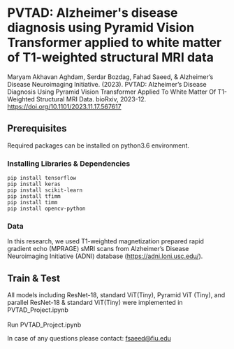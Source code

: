 # PVTAD: Alzheimer's disease diagnosis using Pyramid Vision Transformer applied to white matter of T1-weighted structural MRI data 
Maryam Akhavan Aghdam, Serdar Bozdag, Fahad Saeed, & Alzheimer’s Disease Neuroimaging Initiative. (2023). PVTAD: Alzheimer’s Disease Diagnosis Using Pyramid Vision Transformer Applied To White Matter Of T1-Weighted Structural MRI Data. bioRxiv, 2023-12. https://doi.org/10.1101/2023.11.17.567617

## Prerequisites
Required packages can be installed on python3.6 environment.
### Installing Libraries & Dependencies
```
pip install tensorflow
pip install keras
pip install scikit-learn
pip install tfimm
pip install timm
pip install opencv-python
```
### Data
In this research, we used T1-weighted magnetization prepared rapid gradient echo (MPRAGE) sMRI scans from Alzheimer’s Disease Neuroimaging Initiative (ADNI) database (https://adni.loni.usc.edu/). 

## Train & Test
All models including ResNet-18, standard ViT(Tiny), Pyramid ViT (Tiny), and parallel ResNet-18 & standard ViT(Tiny) were implemented in PVTAD_Project.ipynb <br><br> Run PVTAD_Project.ipynb

In case of any questions please contact:  fsaeed@fiu.edu
